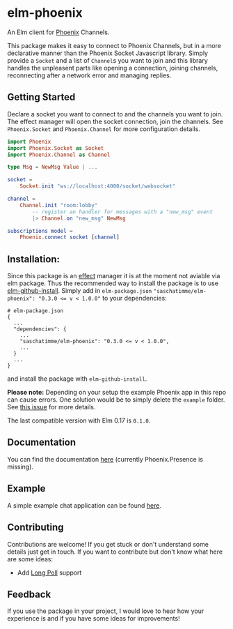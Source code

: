 # elm-phoenix

An Elm client for [Phoenix](http://www.phoenixframework.org) Channels.

This package makes it easy to connect to Phoenix Channels, but in a more declarative manner than the Phoenix Socket Javascript library. Simply provide a `Socket` and a list of `Channel`s you want to join and this library handles the unpleasent parts like opening a connection, joining channels, reconnecting after a network error and managing replies.

## Getting Started

Declare a socket you want to connect to and the channels you want to join. The effect manager will open the socket connection, join the channels. See `Phoenix.Socket` and `Phoenix.Channel` for more configuration details.

```elm
import Phoenix
import Phoenix.Socket as Socket
import Phoenix.Channel as Channel

type Msg = NewMsg Value | ...

socket =
    Socket.init "ws://localhost:4000/socket/websocket"

channel =
    Channel.init "room:lobby"
        -- register an handler for messages with a "new_msg" event
        |> Channel.on "new_msg" NewMsg

subscriptions model =
    Phoenix.connect socket [channel]
```

## Installation:
Since this package is an [effect](https://guide.elm-lang.org/architecture/effects/) manager it is at the moment not aviable via elm package. Thus the recommended way to install the package is to use [elm-github-install](https://github.com/gdotdesign/elm-github-install). Simply add in `elm-package.json` `"saschatimme/elm-phoenix": "0.3.0 <= v < 1.0.0"` to your dependencies:
```
# elm-package.json
{
  ...
  "dependencies": {
    ...
    "saschatimme/elm-phoenix": "0.3.0 <= v < 1.0.0",
    ...
  }
  ...
}
```
and install the package with `elm-github-install`.

**Please note:** Depending on your setup the example Phoenix app in this repo can cause errors. One solution would be to simply delete the `example` folder. See [this issue](https://github.com/saschatimme/elm-phoenix/issues/7) for more details.

The last compatible version with Elm 0.17 is `0.1.0`.

## Documentation
You can find the documentation [here](https://saschatimme.github.io/elm-phoenix) (currently Phoenix.Presence is missing).

## Example
A simple example chat application can be found [here](https://github.com/saschatimme/elm-phoenix/tree/master/example).

## Contributing
Contributions are welcome! If you get stuck or don't understand some details just get in touch.
If you want to contribute but don't know what here are some ideas:

- Add [Long Poll](https://github.com/saschatimme/elm-phoenix/issues/29) support

## Feedback
If you use the package in your project, I would love to hear how your experience is and if you have some ideas for improvements!
